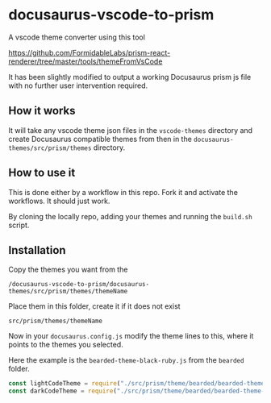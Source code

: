 # docusaurus-vscode-to-prism

A vscode theme converter using this tool

https://github.com/FormidableLabs/prism-react-renderer/tree/master/tools/themeFromVsCode

It has been slightly modified to output a working Docusaurus prism js file with no further user intervention required.

## How it works

It will take any vscode theme json files in the `vscode-themes` directory and create Docusaurus compatible themes from then in the `docusaurus-themes/src/prism/themes` directory.

## How to use it

This is done either by a workflow in this repo. Fork it and activate the workflows. It should just work.

By cloning the locally repo, adding your themes and running the `build.sh` script.

## Installation

Copy the themes you want from the

```text
/docusaurus-vscode-to-prism/docusaurus-themes/src/prism/themes/themeName
```

Place them in this folder, create it if it does not exist

```text
src/prism/themes/themeName
```

Now in your `docusaurus.config.js` modify the theme lines to this, where it points to the themes you selected.

Here the example is the `bearded-theme-black-ruby.js` from the `bearded` folder.

```js
const lightCodeTheme = require("./src/prism/theme/bearded/bearded-theme-black-ruby.js");
const darkCodeTheme = require("./src/prism/theme/bearded/bearded-theme-black-ruby.js");
```
